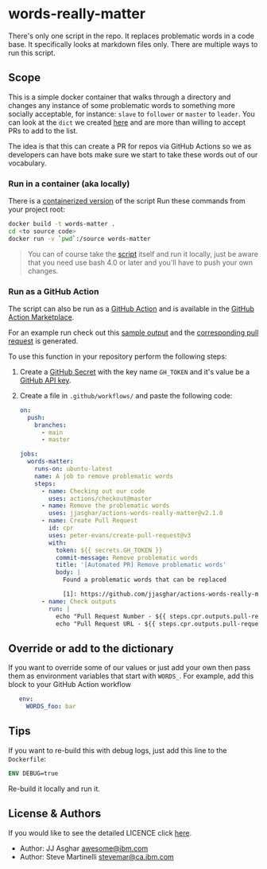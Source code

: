 # words-really-matter

There's only one script in the repo. It replaces problematic words in a code base. It specifically looks at markdown files only. There are multiple ways to run this script.

## Scope

This is a simple docker container that walks through a directory and changes any
instance of some problematic words to something more socially acceptable, for instance:
`slave` to `follower` or `master` to `leader`. You can look at the `dict` we created
[here](https://github.com/jjasghar/actions-words-really-matter/blob/master/entrypoint.sh#L22-L24) and are more than willing to accept PRs to add to the list.

The idea is that this can create a PR for repos via GitHub Actions so we as developers
can have bots make sure we start to take these words out of our vocabulary.

### Run in a container (aka locally)

There is a [containerized version](Dockerfile) of the script Run these commands from your project root:

```bash
docker build -t words-matter .
cd <to source code>
docker run -v `pwd`:/source words-matter
```

> You can of course take the [script](entrypoint.sh) itself and run it locally, just be aware that you need use bash 4.0 or later and you'll have to push your own changes.

### Run as a GitHub Action

The script can also be run as a [GitHub Action](action.yml) and is available in the [GitHub Action Marketplace](https://github.com/marketplace/actions/words-really-matter).

For an example run check out this [sample output](https://github.com/jjasghar/master-to-leader-tester/actions/runs/309359300) and the [corresponding pull request](https://github.com/jjasghar/master-to-leader-tester/pull/3/files) is generated.

To use this function in your repository perform the following steps:

1. Create a [GitHub Secret](https://developer.github.com/v3/actions/secrets/) with the key name `GH_TOKEN` and it's value be a [GitHub API key](https://github.com/settings/tokens).

2. Create a file in `.github/workflows/` and paste the following code:

   ```yaml
   on:
     push:
       branches:
         - main
         - master

   jobs:
     words-matter:
       runs-on: ubuntu-latest
       name: A job to remove problematic words
       steps:
         - name: Checking out our code
           uses: actions/checkout@master
         - name: Remove the problematic words
           uses: jjasghar/actions-words-really-matter@v2.1.0
         - name: Create Pull Request
           id: cpr
           uses: peter-evans/create-pull-request@v3
           with:
             token: ${{ secrets.GH_TOKEN }}
             commit-message: Remove problematic words
             title: '[Automated PR] Remove problematic words'
             body: |
               Found a problematic words that can be replaced

               [1]: https://github.com/jjasghar/actions-words-really-matter
         - name: Check outputs
           run: |
             echo "Pull Request Number - ${{ steps.cpr.outputs.pull-request-number }}"
             echo "Pull Request URL - ${{ steps.cpr.outputs.pull-request-url }}"
     ```

## Override or add to the dictionary

If you want to override some of our values or just add your own then pass them as environment variables that start with `WORDS_`. For example, add this block to your GitHub Action workflow

```yaml
   env:
     WORDS_foo: bar
```

## Tips

If you want to re-build this with debug logs, just add this line to the `Dockerfile`:

```Dockerfile
ENV DEBUG=true
```

Re-build it locally and run it.

## License & Authors

If you would like to see the detailed LICENCE click [here](./LICENSE).

- Author: JJ Asghar <awesome@ibm.com>
- Author: Steve Martinelli <stevemar@ca.ibm.com>
